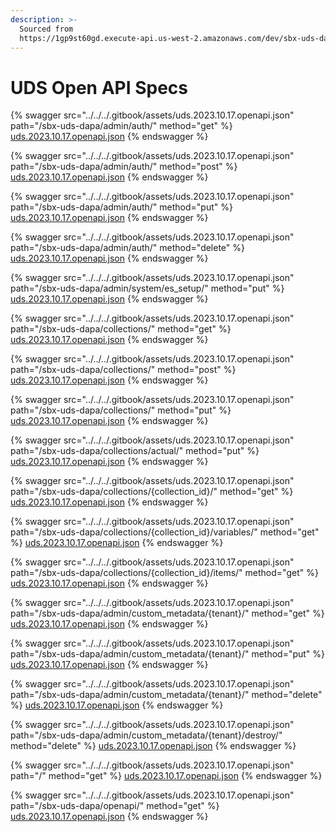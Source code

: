 ```yaml
---
description: >-
  Sourced from
  https://1gp9st60gd.execute-api.us-west-2.amazonaws.com/dev/sbx-uds-dapa/openapi
---
```


# UDS Open API Specs

{% swagger src="../../../.gitbook/assets/uds.2023.10.17.openapi.json" path="/sbx-uds-dapa/admin/auth/" method="get" %}
[uds.2023.10.17.openapi.json](../../../.gitbook/assets/uds.2023.10.17.openapi.json)
{% endswagger %}

{% swagger src="../../../.gitbook/assets/uds.2023.10.17.openapi.json" path="/sbx-uds-dapa/admin/auth/" method="post" %}
[uds.2023.10.17.openapi.json](../../../.gitbook/assets/uds.2023.10.17.openapi.json)
{% endswagger %}

{% swagger src="../../../.gitbook/assets/uds.2023.10.17.openapi.json" path="/sbx-uds-dapa/admin/auth/" method="put" %}
[uds.2023.10.17.openapi.json](../../../.gitbook/assets/uds.2023.10.17.openapi.json)
{% endswagger %}

{% swagger src="../../../.gitbook/assets/uds.2023.10.17.openapi.json" path="/sbx-uds-dapa/admin/auth/" method="delete" %}
[uds.2023.10.17.openapi.json](../../../.gitbook/assets/uds.2023.10.17.openapi.json)
{% endswagger %}

{% swagger src="../../../.gitbook/assets/uds.2023.10.17.openapi.json" path="/sbx-uds-dapa/admin/system/es_setup/" method="put" %}
[uds.2023.10.17.openapi.json](../../../.gitbook/assets/uds.2023.10.17.openapi.json)
{% endswagger %}

{% swagger src="../../../.gitbook/assets/uds.2023.10.17.openapi.json" path="/sbx-uds-dapa/collections/" method="get" %}
[uds.2023.10.17.openapi.json](../../../.gitbook/assets/uds.2023.10.17.openapi.json)
{% endswagger %}

{% swagger src="../../../.gitbook/assets/uds.2023.10.17.openapi.json" path="/sbx-uds-dapa/collections/" method="post" %}
[uds.2023.10.17.openapi.json](../../../.gitbook/assets/uds.2023.10.17.openapi.json)
{% endswagger %}

{% swagger src="../../../.gitbook/assets/uds.2023.10.17.openapi.json" path="/sbx-uds-dapa/collections/" method="put" %}
[uds.2023.10.17.openapi.json](../../../.gitbook/assets/uds.2023.10.17.openapi.json)
{% endswagger %}

{% swagger src="../../../.gitbook/assets/uds.2023.10.17.openapi.json" path="/sbx-uds-dapa/collections/actual/" method="put" %}
[uds.2023.10.17.openapi.json](../../../.gitbook/assets/uds.2023.10.17.openapi.json)
{% endswagger %}

{% swagger src="../../../.gitbook/assets/uds.2023.10.17.openapi.json" path="/sbx-uds-dapa/collections/{collection_id}/" method="get" %}
[uds.2023.10.17.openapi.json](../../../.gitbook/assets/uds.2023.10.17.openapi.json)
{% endswagger %}

{% swagger src="../../../.gitbook/assets/uds.2023.10.17.openapi.json" path="/sbx-uds-dapa/collections/{collection_id}/variables/" method="get" %}
[uds.2023.10.17.openapi.json](../../../.gitbook/assets/uds.2023.10.17.openapi.json)
{% endswagger %}

{% swagger src="../../../.gitbook/assets/uds.2023.10.17.openapi.json" path="/sbx-uds-dapa/collections/{collection_id}/items/" method="get" %}
[uds.2023.10.17.openapi.json](../../../.gitbook/assets/uds.2023.10.17.openapi.json)
{% endswagger %}

{% swagger src="../../../.gitbook/assets/uds.2023.10.17.openapi.json" path="/sbx-uds-dapa/admin/custom_metadata/{tenant}/" method="get" %}
[uds.2023.10.17.openapi.json](../../../.gitbook/assets/uds.2023.10.17.openapi.json)
{% endswagger %}

{% swagger src="../../../.gitbook/assets/uds.2023.10.17.openapi.json" path="/sbx-uds-dapa/admin/custom_metadata/{tenant}/" method="put" %}
[uds.2023.10.17.openapi.json](../../../.gitbook/assets/uds.2023.10.17.openapi.json)
{% endswagger %}

{% swagger src="../../../.gitbook/assets/uds.2023.10.17.openapi.json" path="/sbx-uds-dapa/admin/custom_metadata/{tenant}/" method="delete" %}
[uds.2023.10.17.openapi.json](../../../.gitbook/assets/uds.2023.10.17.openapi.json)
{% endswagger %}

{% swagger src="../../../.gitbook/assets/uds.2023.10.17.openapi.json" path="/sbx-uds-dapa/admin/custom_metadata/{tenant}/destroy/" method="delete" %}
[uds.2023.10.17.openapi.json](../../../.gitbook/assets/uds.2023.10.17.openapi.json)
{% endswagger %}

{% swagger src="../../../.gitbook/assets/uds.2023.10.17.openapi.json" path="/" method="get" %}
[uds.2023.10.17.openapi.json](../../../.gitbook/assets/uds.2023.10.17.openapi.json)
{% endswagger %}

{% swagger src="../../../.gitbook/assets/uds.2023.10.17.openapi.json" path="/sbx-uds-dapa/openapi/" method="get" %}
[uds.2023.10.17.openapi.json](../../../.gitbook/assets/uds.2023.10.17.openapi.json)
{% endswagger %}
